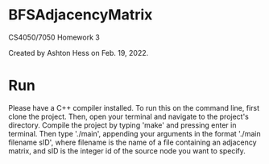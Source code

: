 # BFSAdjacencyMatrix
CS4050/7050 Homework 3

Created by Ashton Hess on Feb. 19, 2022.

# Run
Please have a C++ compiler installed. To run this on the command line, first clone the project. Then, open your terminal and navigate to the project's directory. Compile the project by typing 'make' and pressing enter in terminal. Then type './main', appending your arguments in the format './main filename sID', where filename is the name of a file containing an adjacency matrix, and sID is the integer id of the source node you want to specify. 
